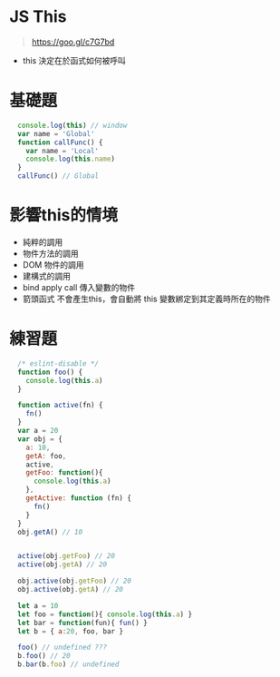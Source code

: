 # JS This
> https://goo.gl/c7G7bd
* this 決定在於函式如何被呼叫

# 基礎題
```js
  console.log(this) // window
  var name = 'Global'
  function callFunc() {
    var name = 'Local'
    console.log(this.name)
  }
  callFunc() // Global
```

# 影響this的情境
* 純粹的調用
* 物件方法的調用
* DOM 物件的調用
* 建構式的調用
* bind apply call
傳入變數的物件
* 箭頭函式
不會產生this，會自動將 this 變數綁定到其定義時所在的物件



# 練習題
```js
  /* eslint-disable */
  function foo() {
    console.log(this.a)
  }

  function active(fn) {
    fn()
  }
  var a = 20
  var obj = {
    a: 10,
    getA: foo,
    active,
    getFoo: function(){
      console.log(this.a)
    },
    getActive: function (fn) {
      fn()
    }
  }
  obj.getA() // 10


  active(obj.getFoo) // 20 
  active(obj.getA) // 20

  obj.active(obj.getFoo) // 20
  obj.active(obj.getA) // 20
```
```js
  let a = 10
  let foo = function(){ console.log(this.a) }
  let bar = function(fun){ fun() }
  let b = { a:20, foo, bar }

  foo() // undefined ???
  b.foo() // 20
  b.bar(b.foo) // undefined
```